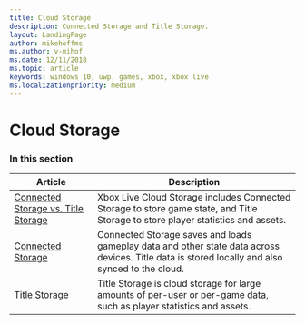 ```yaml
---
title: Cloud Storage
description: Connected Storage and Title Storage.
layout: LandingPage
author: mikehoffms
ms.author: v-mihof
ms.date: 12/11/2018
ms.topic: article
keywords: windows 10, uwp, games, xbox, xbox live
ms.localizationpriority: medium
---
```


# Cloud Storage


### In this section

| Article | Description |
|---------|-------------|
| [Connected Storage vs. Title Storage](live-connected-storage-vs-title-storage.md) | Xbox Live Cloud Storage includes Connected Storage to store game state, and Title Storage to store player statistics and assets. |
| [Connected Storage](connected-storage/live-connected-storage-nav.md) | Connected Storage saves and loads gameplay data and other state data across devices. Title data is stored locally and also synced to the cloud. |
| [Title Storage](title-storage/live-title-storage-nav.md) | Title Storage is cloud storage for large amounts of per-user or per-game data, such as player statistics and assets. |
